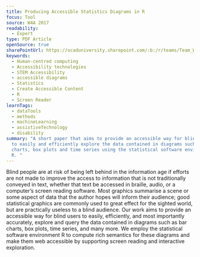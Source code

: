 ```yaml
---
title: Producing Accessible Statistics Diagrams in R
focus: Tool
source: W4A 2017
readability:
  - Expert
type: PDF Article
openSource: true
sharePointUrl: https://ocaduniversity.sharepoint.com/:b:/r/teams/Team_WeCount/Shared%20Documents/Resources%20and%20Tools/Literature%20(curated)/Producing%20Accessible%20Statistics%20Diagrams%20in%20R.pdf?csf=1&web=1&e=nPpcqO
keywords:
  - Human-centred computing
  - Accessibility technologies
  - STEM Accessibility
  - accessible diagrams
  - Statistics
  - Create Accessible Content
  - R
  - Screen Reader
learnTags:
  - dataTools
  - methods
  - machineLearning
  - assistiveTechnology
  - disability
summary: "A short paper that aims to provide an accessible way for blind users
  to easily and efficiently explore the data contained in diagrams such as bar
  charts, box plots and time series using the statistical software environment
  R. "
---
```

Blind people are at risk of being left behind in the information age if efforts are not made to improve the access to information that is not traditionally conveyed in text, whether that text be accessed in braille, audio, or a computer’s screen reading software. Most graphics summarise a scene or some aspect of data that the author hopes will inform their audience; good statistical graphics are commonly used to great effect for the sighted world, but are practically useless to a blind audience. Our work aims to provide an accessible way for blind users to easily, efficiently, and most importantly accurately, explore and query the data contained in diagrams such as bar charts, box plots, time series, and many more. We employ the  statistical software environment R to compute rich semantics for these diagrams and make them web accessible by supporting screen reading and interactive exploration.